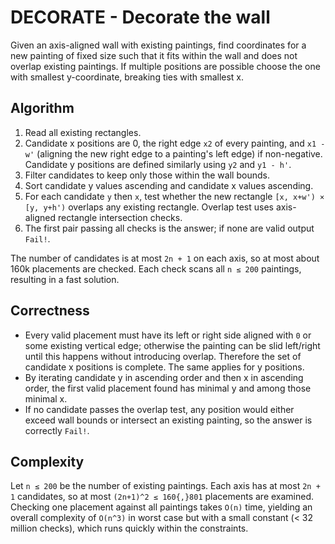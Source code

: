 # DECORATE - Decorate the wall

Given an axis-aligned wall with existing paintings, find coordinates for a new painting of fixed size such that it fits within the wall and does not overlap existing paintings. If multiple positions are possible choose the one with smallest y-coordinate, breaking ties with smallest x.

## Algorithm

1. Read all existing rectangles.
2. Candidate x positions are 0, the right edge `x2` of every painting, and `x1 - w'` (aligning the new right edge to a painting's left edge) if non-negative. Candidate y positions are defined similarly using `y2` and `y1 - h'`.
3. Filter candidates to keep only those within the wall bounds.
4. Sort candidate y values ascending and candidate x values ascending.
5. For each candidate `y` then `x`, test whether the new rectangle `[x, x+w') × [y, y+h')` overlaps any existing rectangle. Overlap test uses axis-aligned rectangle intersection checks.
6. The first pair passing all checks is the answer; if none are valid output `Fail!`.

The number of candidates is at most `2n + 1` on each axis, so at most about 160k placements are checked. Each check scans all `n ≤ 200` paintings, resulting in a fast solution.

## Correctness

- Every valid placement must have its left or right side aligned with `0` or some existing vertical edge; otherwise the painting can be slid left/right until this happens without introducing overlap. Therefore the set of candidate x positions is complete. The same applies for y positions.
- By iterating candidate y in ascending order and then x in ascending order, the first valid placement found has minimal y and among those minimal x.
- If no candidate passes the overlap test, any position would either exceed wall bounds or intersect an existing painting, so the answer is correctly `Fail!`.

## Complexity

Let `n ≤ 200` be the number of existing paintings. Each axis has at most `2n + 1` candidates, so at most `(2n+1)^2 ≤ 160{,}801` placements are examined. Checking one placement against all paintings takes `O(n)` time, yielding an overall complexity of `O(n^3)` in worst case but with a small constant (< 32 million checks), which runs quickly within the constraints.
